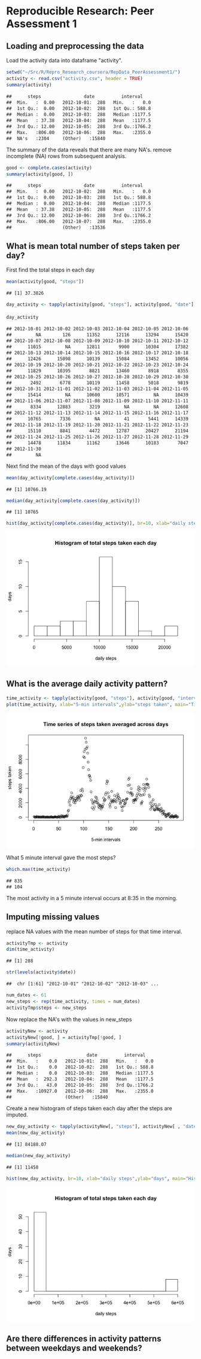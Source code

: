 # Reproducible Research: Peer Assessment 1


## Loading and preprocessing the data
Load the activity data into dataframe "activity".

```r
setwd("~/Src/R/Repro_Research_coursera/RepData_PeerAssessment1/")
activity <- read.csv("activity.csv", header = TRUE)
summary(activity)
```

```
##      steps                date          interval     
##  Min.   :  0.00   2012-10-01:  288   Min.   :   0.0  
##  1st Qu.:  0.00   2012-10-02:  288   1st Qu.: 588.8  
##  Median :  0.00   2012-10-03:  288   Median :1177.5  
##  Mean   : 37.38   2012-10-04:  288   Mean   :1177.5  
##  3rd Qu.: 12.00   2012-10-05:  288   3rd Qu.:1766.2  
##  Max.   :806.00   2012-10-06:  288   Max.   :2355.0  
##  NA's   :2304     (Other)   :15840
```
The summary of the data reveals that there are many NA's.  remove incomplete (NA) rows from subsequent analysis.


```r
good <- complete.cases(activity)
summary(activity[good, ])
```

```
##      steps                date          interval     
##  Min.   :  0.00   2012-10-02:  288   Min.   :   0.0  
##  1st Qu.:  0.00   2012-10-03:  288   1st Qu.: 588.8  
##  Median :  0.00   2012-10-04:  288   Median :1177.5  
##  Mean   : 37.38   2012-10-05:  288   Mean   :1177.5  
##  3rd Qu.: 12.00   2012-10-06:  288   3rd Qu.:1766.2  
##  Max.   :806.00   2012-10-07:  288   Max.   :2355.0  
##                   (Other)   :13536
```


## What is mean total number of steps taken per day?
First find the total steps in each day

```r
mean(activity[good, "steps"])
```

```
## [1] 37.3826
```

```r
day_activity <- tapply(activity[good, "steps"], activity[good, "date"], sum )

day_activity
```

```
## 2012-10-01 2012-10-02 2012-10-03 2012-10-04 2012-10-05 2012-10-06 
##         NA        126      11352      12116      13294      15420 
## 2012-10-07 2012-10-08 2012-10-09 2012-10-10 2012-10-11 2012-10-12 
##      11015         NA      12811       9900      10304      17382 
## 2012-10-13 2012-10-14 2012-10-15 2012-10-16 2012-10-17 2012-10-18 
##      12426      15098      10139      15084      13452      10056 
## 2012-10-19 2012-10-20 2012-10-21 2012-10-22 2012-10-23 2012-10-24 
##      11829      10395       8821      13460       8918       8355 
## 2012-10-25 2012-10-26 2012-10-27 2012-10-28 2012-10-29 2012-10-30 
##       2492       6778      10119      11458       5018       9819 
## 2012-10-31 2012-11-01 2012-11-02 2012-11-03 2012-11-04 2012-11-05 
##      15414         NA      10600      10571         NA      10439 
## 2012-11-06 2012-11-07 2012-11-08 2012-11-09 2012-11-10 2012-11-11 
##       8334      12883       3219         NA         NA      12608 
## 2012-11-12 2012-11-13 2012-11-14 2012-11-15 2012-11-16 2012-11-17 
##      10765       7336         NA         41       5441      14339 
## 2012-11-18 2012-11-19 2012-11-20 2012-11-21 2012-11-22 2012-11-23 
##      15110       8841       4472      12787      20427      21194 
## 2012-11-24 2012-11-25 2012-11-26 2012-11-27 2012-11-28 2012-11-29 
##      14478      11834      11162      13646      10183       7047 
## 2012-11-30 
##         NA
```
Next find the mean of the days with good values


```r
mean(day_activity[complete.cases(day_activity)])
```

```
## [1] 10766.19
```

```r
median(day_activity[complete.cases(day_activity)])
```

```
## [1] 10765
```

```r
hist(day_activity[complete.cases(day_activity)], br=10, xlab="daily steps",ylab="days", main="Histogram of total steps taken each day")
```

![](PA1_complete_files/figure-html/unnamed-chunk-4-1.png) 


## What is the average daily activity pattern?


```r
time_activity <- tapply(activity[good, "steps"], activity[good, "interval"], sum )
plot(time_activity, xlab="5-min intervals",ylab="steps taken", main="Time series of steps taken averaged across days")
```

![](PA1_complete_files/figure-html/unnamed-chunk-5-1.png) 

What 5 minute interval gave the most steps?

```r
which.max(time_activity)
```

```
## 835 
## 104
```
The most activity in a 5 minute interval occurs at 8:35 in the morning.

## Imputing missing values
replace NA values with the mean number of steps for that time interval.

```r
activityTmp <- activity
dim(time_activity)
```

```
## [1] 288
```

```r
str(levels(activity$date))
```

```
##  chr [1:61] "2012-10-01" "2012-10-02" "2012-10-03" ...
```

```r
num_dates <- 61
new_steps <- rep(time_activity, times = num_dates)
activityTmp$steps <- new_steps
```
Now replace the NA's with the values in new_steps

```r
activityNew <- activity
activityNew[!good, ] = activityTmp[!good, ]
summary(activityNew)
```

```
##      steps                 date          interval     
##  Min.   :    0.0   2012-10-01:  288   Min.   :   0.0  
##  1st Qu.:    0.0   2012-10-02:  288   1st Qu.: 588.8  
##  Median :    0.0   2012-10-03:  288   Median :1177.5  
##  Mean   :  292.3   2012-10-04:  288   Mean   :1177.5  
##  3rd Qu.:   43.0   2012-10-05:  288   3rd Qu.:1766.2  
##  Max.   :10927.0   2012-10-06:  288   Max.   :2355.0  
##                    (Other)   :15840
```
Create a new histogram of steps taken each day after the steps are imputed.


```r
new_day_activity <- tapply(activityNew[, "steps"], activityNew[ , "date"], sum )
mean(new_day_activity)
```

```
## [1] 84188.07
```

```r
median(new_day_activity) 
```

```
## [1] 11458
```

```r
hist(new_day_activity, br=10, xlab="daily steps",ylab="days", main="Histogram of total steps taken each day")
```

![](PA1_complete_files/figure-html/unnamed-chunk-9-1.png) 


## Are there differences in activity patterns between weekdays and weekends?

